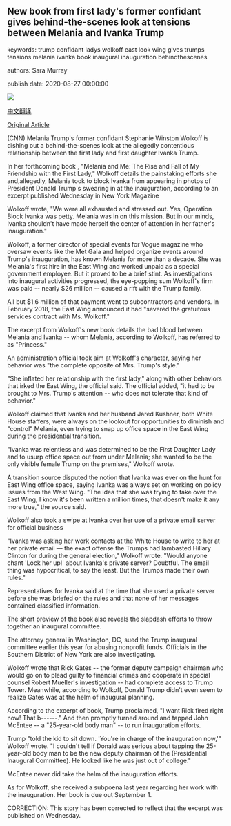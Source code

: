 ## New book from first lady's former confidant gives behind-the-scenes look at tensions between Melania and Ivanka Trump

keywords: trump confidant ladys wolkoff east look wing gives trumps tensions melania ivanka book inaugural inauguration behindthescenes

authors: Sara Murray

publish date: 2020-08-27 00:00:00

![](https://cdn.cnn.com/cnnnext/dam/assets/181111130211-ivanka-melania-split-super-tease.jpg)

[中文翻译](New%20book%20from%20first%20lady%27s%20former%20confidant%20gives%20behind-the-scenes%20look%20at%20tensions%20between%20Melania%20and%20Ivanka%20Trump_zh.md)

[Original Article](https://edition.cnn.com/2020/08/27/politics/melania-trump-ivanka-trump-wolkoff-book/index.html)

(CNN) Melania Trump's former confidant Stephanie Winston Wolkoff is dishing out a behind-the-scenes look at the allegedly contentious relationship between the first lady and first daughter Ivanka Trump.

In her forthcoming book , "Melania and Me: The Rise and Fall of My Friendship with the First Lady," Wolkoff details the painstaking efforts she and,allegedly, Melania took to block Ivanka from appearing in photos of President Donald Trump's swearing in at the inauguration, according to an excerpt published Wednesday in New York Magazine

Wolkoff wrote, "We were all exhausted and stressed out. Yes, Operation Block Ivanka was petty. Melania was in on this mission. But in our minds, Ivanka shouldn't have made herself the center of attention in her father's inauguration."

Wolkoff, a former director of special events for Vogue magazine who oversaw events like the Met Gala and helped organize events around Trump's inauguration, has known Melania for more than a decade. She was Melania's first hire in the East Wing and worked unpaid as a special government employee. But it proved to be a brief stint. As investigations into inaugural activities progressed, the eye-popping sum Wolkoff's firm was paid -- nearly $26 million -- caused a rift with the Trump family.

All but $1.6 million of that payment went to subcontractors and vendors. In February 2018, the East Wing announced it had "severed the gratuitous services contract with Ms. Wolkoff."

The excerpt from Wolkoff's new book details the bad blood between Melania and Ivanka -- whom Melania, according to Wolkoff, has referred to as "Princess."

An administration official took aim at Wolkoff's character, saying her behavior was "the complete opposite of Mrs. Trump's style."

"She inflated her relationship with the first lady," along with other behaviors that irked the East Wing, the official said. The official added, "it had to be brought to Mrs. Trump's attention -- who does not tolerate that kind of behavior."

Wolkoff claimed that Ivanka and her husband Jared Kushner, both White House staffers, were always on the lookout for opportunities to diminish and "control" Melania, even trying to snap up office space in the East Wing during the presidential transition.

"Ivanka was relentless and was determined to be the First Daughter Lady and to usurp office space out from under Melania; she wanted to be the only visible female Trump on the premises," Wolkoff wrote.

A transition source disputed the notion that Ivanka was ever on the hunt for East Wing office space, saying Ivanka was always set on working on policy issues from the West Wing. "The idea that she was trying to take over the East Wing, I know it's been written a million times, that doesn't make it any more true," the source said.

Wolkoff also took a swipe at Ivanka over her use of a private email server for official business

"Ivanka was asking her work contacts at the White House to write to her at her private email — the exact offense the Trumps had lambasted Hillary Clinton for during the general election," Wolkoff wrote. "Would anyone chant 'Lock her up\!' about Ivanka's private server? Doubtful. The email thing was hypocritical, to say the least. But the Trumps made their own rules."

Representatives for Ivanka said at the time that she used a private server before she was briefed on the rules and that none of her messages contained classified information.

The short preview of the book also reveals the slapdash efforts to throw together an inaugural committee.

The attorney general in Washington, DC, sued the Trump inaugural committee earlier this year for abusing nonprofit funds. Officials in the Southern District of New York are also investigating.

Wolkoff wrote that Rick Gates -- the former deputy campaign chairman who would go on to plead guilty to financial crimes and cooperate in special counsel Robert Mueller's investigation -- had complete access to Trump Tower. Meanwhile, according to Wolkoff, Donald Trump didn't even seem to realize Gates was at the helm of inaugural planning.

According to the excerpt of book, Trump proclaimed, "I want Rick fired right now\! That b------." And then promptly turned around and tapped John McEntee -- a "25-year-old body man" -- to run inauguration efforts.

Trump "told the kid to sit down. 'You're in charge of the inauguration now,'" Wolkoff wrote. "I couldn't tell if Donald was serious about tapping the 25-year-old body man to be the new deputy chairman of the (Presidential Inaugural Committee). He looked like he was just out of college."

McEntee never did take the helm of the inauguration efforts.

As for Wolkoff, she received a subpoena last year regarding her work with the inauguration. Her book is due out September 1.

CORRECTION: This story has been corrected to reflect that the excerpt was published on Wednesday.